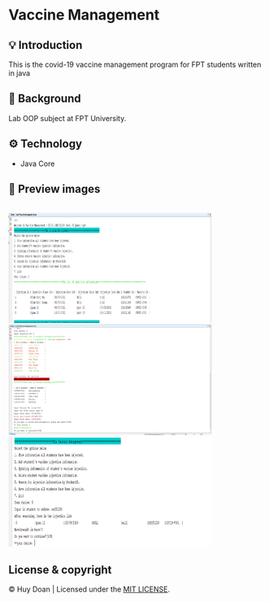 # Vaccine Management

## 💡 Introduction

This is the covid-19 vaccine management program for FPT students written in java

## 👋 Background

Lab OOP subject at FPT University.

## ⚙️ Technology
  - Java Core

## 🌿 Preview images

<br>
<img src="./Screenshot 2022-07-14 215806.png" width="400" height="217" />
&nbsp;
<img src="./Screenshot 2022-07-14 220002.png" width="400" height="217" />
&nbsp;
<img src="./Screenshot 2022-07-14 220106.png" width="400" height="217" />
&nbsp;
<br>

## License & copyright

© Huy Doan | Licensed under the [MIT LICENSE](LICENSE).
